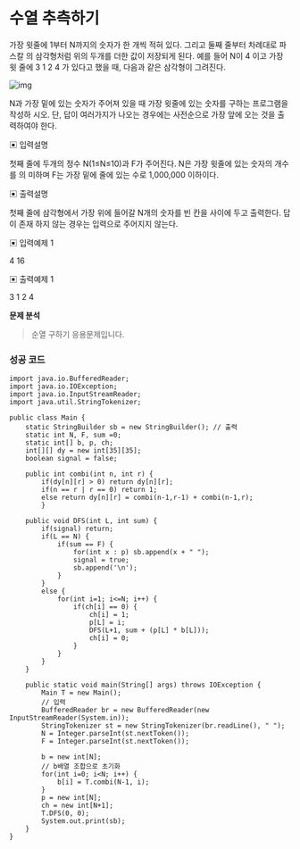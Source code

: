 # 수열 추측하기



가장 윗줄에 1부터 N까지의 숫자가 한 개씩 적혀 있다. 그리고 둘째 줄부터 차례대로 파스칼 의 삼각형처럼 위의 두개를 더한 값이 저장되게 된다. 예를 들어 N이 4 이고 가장 윗 줄에 3 1 2 4 가 있다고 했을 때, 다음과 같은 삼각형이 그려진다.

 



![img](https://blog.kakaocdn.net/dn/zekrd/btrBzeBDAUT/PIoaXygjRcsnoCinXmFBb0/img.png)



 

N과 가장 밑에 있는 숫자가 주어져 있을 때 가장 윗줄에 있는 숫자를 구하는 프로그램을 작성하 시오. 단, 답이 여러가지가 나오는 경우에는 사전순으로 가장 앞에 오는 것을 출력하여야 한다.

 

▣ 입력설명

첫째 줄에 두개의 정수 N(1≤N≤10)과 F가 주어진다. N은 가장 윗줄에 있는 숫자의 개수를 의 미하며 F는 가장 밑에 줄에 있는 수로 1,000,000 이하이다.

 

▣ 출력설명

첫째 줄에 삼각형에서 가장 위에 들어갈 N개의 숫자를 빈 칸을 사이에 두고 출력한다. 답이 존재 하지 않는 경우는 입력으로 주어지지 않는다.

 

▣ 입력예제 1

4 16

 

▣ 출력예제 1

3 1 2 4

 



**문제 분석**

> 순열 구하기 응용문제입니다.



### **성공 코드**

```
import java.io.BufferedReader;
import java.io.IOException;
import java.io.InputStreamReader;
import java.util.StringTokenizer;

public class Main {
	static StringBuilder sb = new StringBuilder(); // 출력
	static int N, F, sum =0;
	static int[] b, p, ch;
	int[][] dy = new int[35][35];
	boolean signal = false;
	
	public int combi(int n, int r) {
		if(dy[n][r] > 0) return dy[n][r];
		if(n == r | r == 0) return 1; 
		else return dy[n][r] = combi(n-1,r-1) + combi(n-1,r);
		}
	
	public void DFS(int L, int sum) {
		if(signal) return;
		if(L == N) {
			if(sum == F) {
				for(int x : p) sb.append(x + " ");
				signal = true;
				sb.append('\n');
			}
		}
		else {
			for(int i=1; i<=N; i++) {
				if(ch[i] == 0) {
					ch[i] = 1;
					p[L] = i;
					DFS(L+1, sum + (p[L] * b[L]));
					ch[i] = 0;
				}
			}		
		}
	}
	
	public static void main(String[] args) throws IOException { 
		Main T = new Main();
		// 입력
		BufferedReader br = new BufferedReader(new InputStreamReader(System.in));
		StringTokenizer st = new StringTokenizer(br.readLine(), " ");
		N = Integer.parseInt(st.nextToken());
		F = Integer.parseInt(st.nextToken());
        
		b = new int[N];
		// b배열 조합으로 초기화
		for(int i=0; i<N; i++) { 
			b[i] = T.combi(N-1, i);
		}
		p = new int[N];
		ch = new int[N+1];
		T.DFS(0, 0);
		System.out.print(sb);
	}
}
```